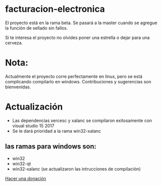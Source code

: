 # facturacion-electronica

El proyecto está en la rama beta. Se pasará a la master cuando se agregue la función de sellado sin fallos.

Si te interesa el proyecto no olvides poner una estrella o dejar para una cerveza.

# Nota:

Actualmente el proyecto corre perfectamente en linux, pero se está complicando compilarlo en windows. Contribuciones y sugerencias son bienvenidas.

# Actualización

- Las dependencias xercesc y xalanc se compilaron exitosamente con visual studio 15 2017
- Se le dará prioridad a la rama win32-xalanc

## las ramas para windows son:

- win32
- win32-qt
- win32-xalanc (se actualizaron las intrucciones de compilación)

[Hacer una donación](https://paypal.me/ulisesten?locale.x=es_XC)
